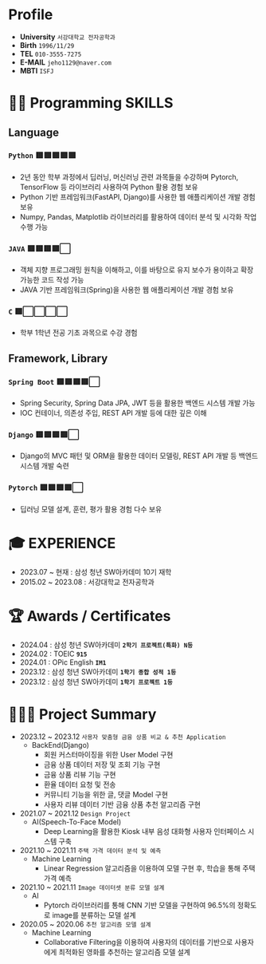 # **Profile**
- **University**    `서강대학교 전자공학과`
- **Birth**         `1996/11/29`
- **TEL**           `010-3555-7275`
- **E-MAIL**        `jeho1129@naver.com`
- **MBTI**          `ISFJ`

# **👨‍💻 Programming SKILLS**
## **Language**
### **`Python`** 🟥🟥🟥🟥🟥
  - 2년 동안 학부 과정에서 딥러닝, 머신러닝 관련 과목들을 수강하며 Pytorch, TensorFlow 등 라이브러리 사용하여 Python 활용 경험 보유
  - Python 기반 프레임워크(FastAPI, Django)를 사용한 웹 애플리케이션 개발 경험 보유
  - Numpy, Pandas, Matplotlib 라이브러리를 활용하여 데이터 분석 및 시각화 작업 수행 가능
### **`JAVA`** 🟥🟥🟥🟥⬜
  - 객체 지향 프로그래밍 원칙을 이해하고, 이를 바탕으로 유지 보수가 용이하고 확장 가능한 코드 작성 가능
  - JAVA 기반 프레임워크(Spring)을 사용한 웹 애플리케이션 개발 경험 보유
### **`C`** 🟥⬜⬜⬜⬜
  - 학부 1학년 전공 기초 과목으로 수강 경험
## **Framework, Library**
### **`Spring Boot`** 🟥🟥🟥🟥⬜
  - Spring Security, Spring Data JPA, JWT 등을 활용한 백엔드 시스템 개발 가능
  - IOC 컨테이너, 의존성 주입, REST API 개발 등에 대한 깊은 이해
### **`Django`** 🟥🟥🟥🟥⬜
  - Django의 MVC 패턴 및 ORM을 활용한 데이터 모델링, REST API 개발 등 백엔드 시스템 개발 숙련
### **`Pytorch`** 🟥🟥🟥🟥⬜
  - 딥러닝 모델 설계, 훈련, 평가 활용 경험 다수 보유

# **🎓 EXPERIENCE**
- 2023.07 ~ 현재 : 삼성 청년 SW아카데미 10기 재학
- 2015.02 ~ 2023.08 : 서강대학교 전자공학과

# **🏆 Awards / Certificates**
- 2024.04 : 삼성 청년 SW아카데미 **`2학기 프로젝트(특화) N등`**
- 2024.02 : TOEIC **`915`**
- 2024.01 : OPic English **`IM1`**
- 2023.12 : 삼성 청년 SW아카데미 **`1학기 종합 성적 1등`**
- 2023.12 : 삼성 청년 SW아카데미 **`1학기 프로젝트 1등`**

# **👨🏻‍💻 Project Summary**
- 2023.12 ~ 2023.12    `사용자 맞춤형 금융 상품 비교 & 추천 Application`
  - BackEnd(Django)
    - 회원 커스터마이징을 위한 User Model 구현
    - 금융 상품 데이터 저장 및 조회 기능 구현
    - 금융 상품 리뷰 기능 구현
    - 환율 데이터 요청 및 전송
    - 커뮤니티 기능을 위한 글, 댓글 Model 구현
    - 사용자 리뷰 데이터 기반 금융 상품 추천 알고리즘 구현
- 2021.07 ~ 2021.12    `Design Project`
  - AI(Speech-To-Face Model)
    - Deep Learning을 활용한 Kiosk 내부 음성 대화형 사용자 인터페이스 시스템 구축
- 2021.10 ~ 2021.11    `주택 가격 데이터 분석 및 예측`
  - Machine Learning
    - Linear Regression 알고리즘을 이용하여 모델 구현 후, 학습을 통해 주택 가격 예측
- 2021.10 ~ 2021.11    `Image 데이터셋 분류 모델 설계`
  - AI
    - Pytorch 라이브러리를 통해 CNN 기반 모델을 구현하여 96.5%의 정확도로 image를 분류하는 모델 설계
- 2020.05 ~ 2020.06    `추천 알고리즘 모델 설계`
  - Machine Learning 
    - Collaborative Filtering을 이용하여 사용자의 데이터를 기반으로 사용자에게 최적화된 영화를 추천하는 알고리즘 모델 설계






